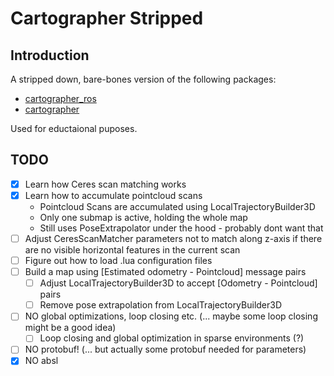 # Cartographer Stripped

## Introduction

A stripped down, bare-bones version of the following packages:

* [cartographer_ros](https://github.com/larics/cartographer_ros)
* [cartographer](https://github.com/larics/cartographer)

Used for eductaional puposes.

## TODO

- [x] Learn how Ceres scan matching works
- [x] Learn how to accumulate pointcloud scans
  - Pointcloud Scans are accumulated using LocalTrajectoryBuilder3D
  - Only one submap is active, holding the whole map
  - Still uses PoseExtrapolator under the hood - probably dont want that
- [ ] Adjust CeresScanMatcher parameters not to match along z-axis if there are no visible horizontal features in the current scan
- [ ] Figure out how to load .lua configuration files
- [ ] Build a map using \[Estimated odometry - Pointcloud\] message pairs
  - [ ] Adjust LocalTrajectoryBuilder3D to accept \[Odometry - Pointcloud\] pairs
  - [ ] Remove pose extrapolation from LocalTrajectoryBuilder3D
- [ ] NO global optimizations, loop closing etc. (... maybe some loop closing might be a good idea)
  - [ ] Loop closing and global optimization in sparse environments (?)
- [ ] NO protobuf! (... but actually some protobuf needed for parameters)
- [x] NO absl